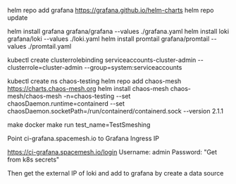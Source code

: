 helm repo add grafana https://grafana.github.io/helm-charts
helm repo update

helm install grafana grafana/grafana --values ./grafana.yaml
helm install loki grafana/loki --values ./loki.yaml
helm install promtail grafana/promtail --values ./promtail.yaml

kubectl create clusterrolebinding serviceaccounts-cluster-admin --clusterrole=cluster-admin --group=system:serviceaccounts

kubectl create ns chaos-testing
helm repo add chaos-mesh https://charts.chaos-mesh.org
helm install chaos-mesh chaos-mesh/chaos-mesh -n=chaos-testing --set chaosDaemon.runtime=containerd --set chaosDaemon.socketPath=/run/containerd/containerd.sock --version 2.1.1

make docker
make run test_name=TestSmeshing

Point ci-grafana.spacemesh.io to Grafana Ingress IP

https://ci-grafana.spacemesh.io/login
Username: admin
Password: "Get from k8s secrets"

Then get the external IP of loki and add to grafana by create a data source
